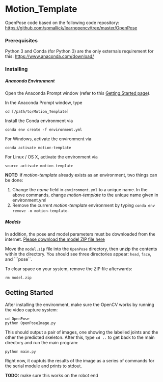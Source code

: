 # Motion_Template


OpenPose code based on the following code repository: https://github.com/spmallick/learnopencv/tree/master/OpenPose

### Prerequisites

Python 3 and Conda (for Python 3) are the only externals requirement for this: https://www.anaconda.com/download/

### Installing


##### Anaconda Environment

Open the Anaconda Prompt window (refer to this [Getting Started page](https://conda.io/docs/user-guide/getting-started.html)).

In the Anaconda Prompt window, type

```
cd [/path/to/Motion_Template]
```

Install the Conda environment via

```
conda env create -f environment.yml
```

For Windows, activate the environment via

```
conda activate motion-template
```

For Linux / OS X, activate the environment via

```
source activate motion-template
```


**NOTE:** if *motion-template* already exists as an environment, two things can be done:

1. Change the *name* field in ```environment.yml``` to a unique name. In the above commands, change *motion-template*  to the unique name given in environment.yml
2. Remove the current *motion-template* environment by typing ```conda env remove -n motion-template```.

##### Models

In addition, the pose and model parameters must be downloaded from the internet. [Please download the model ZIP file here](https://www.dropbox.com/s/56r5fe80a23jlks/model.zip?dl=0)

Move the ```model.zip``` file into the ```OpenPose``` directory, then unzip the contents within the directory. You should see three directories appear: ```head```, ```face```, and ```pose``.

To clear space on your system, remove the ZIP file afterwards:

```
rm model.zip
```

## Getting Started

After installing the environment, make sure the OpenCV works by running the video capture system:

```
cd OpenPose
python OpenPoseImage.py
```

This should output a pair of images, one showing the labelled joints and the other the predicted skeleton. After this, type ```cd ..``` to get back to the main directory and run the main program:

```
python main.py
```

Right now, it ouptuts the results of the image as a series of commands for the serial module and prints to stdout. 

**TODO:** make sure this works on the robot end
